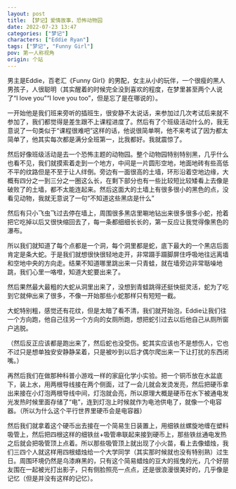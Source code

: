 ```yaml
---
layout: post
title: 【梦记】爱情故事，恐怖动物园
date: 2022-07-23 13:47
categories: ["梦记"]
characters: ["Eddie Ryan"]
tags: ["梦记", "Funny Girl"]
pov: 第一人称视角
origin: 个站
---
```


男主是Eddie，百老汇《Funny Girl》的男配，女主从小的玩伴，一个很瘦的黑人男孩子，人很聪明（其实醒着的时候完全没到喜欢的程度，在梦里甚至两个人说了“I love you”“I love you too”，但是忘了是在哪说的）。

一开始他是我们班来旁听的插班生，很安静不太说话，来参加过几次考试后来就不参加了，我们都觉得是差生跟不上课程进度了。然后有了个班级活动什么的，我无意说了一句类似于“课程很难吧”这样的话，他说很简单啊，他不来考试了因为都太简单了，他其实每次都是满分全班第一，比我都好。我就震惊了。

然后好像班级活动是去一个恐怖主题的动物园。整个动物园特别特别黑，几乎什么也看不见，我们就摸索着走到一个地方，中间是一片圆形空地，地面地砖有些高低不平的纹路但是不至于让人绊倒。旁边有一面很高的土墙，环形沿着空地边缘，大概有四分之一到三分之一圈这么长，在剩下部分也有一些比较短比较矮看上去像是破败了的土墙，都不太能连起来。然后这面大的土墙上有很多很小的黑色的点，没看见动物，我就无意说了一句“不知道这些黑店是什么”

然后有只小飞虫飞过去停在墙上，周围很多黑店里唰地钻出来很多很多小蛇，抢着把它吃掉以后又很快缩回去了，每一条都细细长长的，第一反应让我觉得像黑色的瀑布。

所以我们就知道了每个点都是一个洞，每个洞里都是蛇，底下最大的一个黑店后面肯定是条大蛇。于是我们就想很快很轻地走开，非常蹑手蹑脚屏住呼吸地往远离墙和空地中央的方向走。结果不知道哪里跳出来一只青蛙，就在墙旁边非常聒噪地跳，我们心里一咯噔，知道大蛇要出来了。

然后果然最大最粗的大蛇从洞里出来了，没想到青蛙跳得还挺快挺灵活，蛇为了吃到它就伸出来了很多，不像一开始那些小蛇那样只有短短一截。

大蛇特别粗，感觉还有花纹，但是太暗了看不清，我们就开始泡，Eddie让我们往一个方向跑，他自己往另一个方向的女厕所跑，想把蛇引过去以后他自己从厕所窗户逃脱。

（然后反正应该都是跑出来了，然后蛇也没受伤。蛇其实应该也不是想伤人，它也不过只是想单独安安静静呆着，只是被吵到以后才偶尔爬出来一下让打扰的东西闭嘴。）

再然后我们在做那种科普小游戏一样的家庭化学小实验。把一个铜币放在水盆底下，装上水，用两根导线接在两个侧面，过了一会儿就会发烫发亮，然后把硬币拿出来接在小灯泡两根导线中间，灯泡就会亮，所以原理大概是硬币在水下被通电发光发热时候里面存储了“电”，连到灯泡上时候就作为电池供电了，就像一个电容器。（所以为什么这个平行世界里硬币会是电容器）

然后我们就拿着这个硬币出去接在一个简易生日装置上，用细铁丝螺旋地缠在塑料吸管上，然后把四根这样的细铁丝+吸管串联起来接到硬币上，那些铁丝通电发热之后就会把吸管顶上点着。所以那些吸管顶上就出现了小火苗，看上去像蜡烛，我们三四个人就这样用四根蜡烛给一个大学同学（其实那时候就也没有特别熟）过生日。周围环境仍然是乌漆麻黑的，只有这个简易蜡烛的豆大的摇曳的光，几个好朋友围在一起被光打出影子，只有侧脸照亮一点点，还是很浪漫很美好的，几乎像是记忆（但是并没有这样的记忆）。
